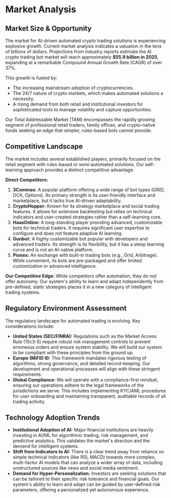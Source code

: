 # Market Analysis

## Market Size & Opportunity

The market for AI-driven automated crypto trading solutions is experiencing explosive growth. Current market analysis indicates a valuation in the tens of billions of dollars. Projections from industry reports estimate the AI crypto trading bot market will reach approximately **$55.9 billion in 2025**, expanding at a remarkable Compound Annual Growth Rate (CAGR) of over 37%.

This growth is fueled by:
- The increasing mainstream adoption of cryptocurrencies.
- The 24/7 nature of crypto markets, which makes automated solutions a necessity.
- A rising demand from both retail and institutional investors for sophisticated tools to manage volatility and capture opportunities.

Our Total Addressable Market (TAM) encompasses the rapidly growing segment of professional retail traders, family offices, and crypto-native funds seeking an edge that simpler, rules-based bots cannot provide.

## Competitive Landscape

The market includes several established players, primarily focused on the retail segment with rules-based or semi-automated solutions. Our self-learning approach provides a distinct competitive advantage.

**Direct Competitors:**

1.  **3Commas:** A popular platform offering a wide range of bot types (GRID, DCA, Options). Its primary strength is its user-friendly interface and marketplace, but it lacks true AI-driven adaptability.
2.  **CryptoHopper:** Known for its strategy marketplace and social trading features. It allows for extensive backtesting but relies on technical indicators and user-created strategies rather than a self-learning core.
3.  **HaasOnline:** A long-standing player providing advanced, customizable bots for technical traders. It requires significant user expertise to configure and does not feature adaptive AI learning.
4.  **Gunbot:** A highly customizable bot popular with developers and advanced traders. Its strength is its flexibility, but it has a steep learning curve and is not an AI-native platform.
5.  **Pionex:** An exchange with built-in trading bots (e.g., Grid, Arbitrage). While convenient, its bots are pre-packaged and offer limited customization or advanced intelligence.

**Our Competitive Edge:** While competitors offer automation, they do not offer autonomy. Our system's ability to learn and adapt independently from pre-defined, static strategies places it in a new category of intelligent trading systems.

## Regulatory Environment Assessment

The regulatory landscape for automated trading is evolving. Key considerations include:

*   **United States (SEC/FINRA):** Regulations such as the Market Access Rule (15c3-5) require robust risk management controls to prevent erroneous orders and ensure system stability. We will build our system to be compliant with these principles from the ground up.
*   **Europe (MiFID II):** This framework mandates rigorous testing of algorithms, strong governance, and detailed record-keeping. Our development and operational processes will align with these stringent requirements.
*   **Global Compliance:** We will operate with a compliance-first mindset, ensuring our operations adhere to the legal frameworks of the jurisdictions we serve. This includes implementing KYC/AML procedures for user onboarding and maintaining transparent, auditable records of all trading activity.

## Technology Adoption Trends

*   **Institutional Adoption of AI:** Major financial institutions are heavily investing in AI/ML for algorithmic trading, risk management, and predictive analytics. This validates the market's direction and the demand for intelligent systems.
*   **Shift from Indicators to AI:** There is a clear trend away from reliance on simple technical indicators (like RSI, MACD) towards more complex, multi-factor AI models that can analyze a wider array of data, including unstructured sources like news and social media sentiment.
*   **Demand for Hyper-Personalization:** Investors are seeking solutions that can be tailored to their specific risk tolerance and financial goals. Our system's ability to learn and adapt can be guided by user-defined risk parameters, offering a personalized yet autonomous experience.
